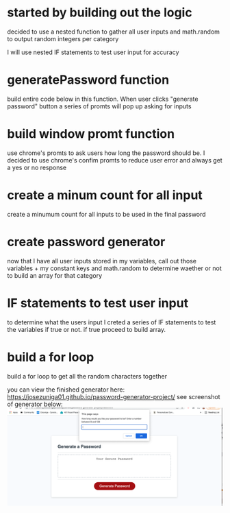 # started by building out the logic 
decided to use a nested function to gather all user inputs and math.random to output random integers per category 

I will use nested IF statements to test user input for accuracy 

# generatePassword function 
build entire code below in this function. When user clicks "generate password" button a series of promts will pop up asking for inputs 

# build window promt function 
use chrome's promts to ask users how long the password should be. I decided to use chrome's confim promts to reduce user error and always get a yes or no response 

# create a minum count for all input 
create a minumum count for all inputs to be used in the final password 

# create password generator 
now that I have all user inputs stored in my variables, call out those variables + my constant keys and math.random to determine waether or not to build an array for that category 

# IF statements to test user input 

to determine what the users input I creted a series of IF statements to test the variables if true or not. if true proceed to build array. 

# build a for loop 

build a for loop to get all the random characters together 


you can view the finished generator here: https://josezuniga01.github.io/password-generator-project/ 
see screenshot of generator below: 
![alt text](./Develop/images/Screen%20Shot%202022-03-20%20at%2010.25.20%20PM.png)
